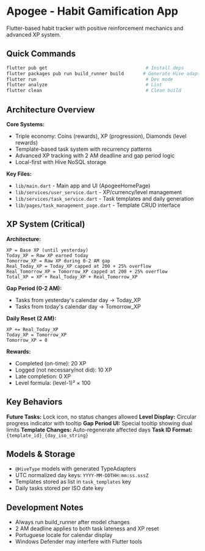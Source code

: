# Apogee - Habit Gamification App

Flutter-based habit tracker with positive reinforcement mechanics and advanced XP system.

## Quick Commands
```bash
flutter pub get                                    # Install deps
flutter packages pub run build_runner build       # Generate Hive adapters
flutter run                                        # Dev mode
flutter analyze                                    # Lint
flutter clean                                      # Clean build
```

## Architecture Overview

**Core Systems:**
- Triple economy: Coins (rewards), XP (progression), Diamonds (level rewards)
- Template-based task system with recurrency patterns
- Advanced XP tracking with 2 AM deadline and gap period logic
- Local-first with Hive NoSQL storage

**Key Files:**
- `lib/main.dart` - Main app and UI (ApogeeHomePage)
- `lib/services/user_service.dart` - XP/currency/level management
- `lib/services/task_service.dart` - Task templates and daily generation
- `lib/pages/task_management_page.dart` - Template CRUD interface

## XP System (Critical)

**Architecture:**
```
XP = Base XP (until yesterday)
Today_XP = Raw XP earned today
Tomorrow_XP = Raw XP during 0-2 AM gap
Real_Today_XP = Today_XP capped at 200 + 25% overflow
Real_Tomorrow_XP = Tomorrow_XP capped at 200 + 25% overflow
Total_XP = XP + Real_Today_XP + Real_Tomorrow_XP
```

**Gap Period (0-2 AM):**
- Tasks from yesterday's calendar day → Today_XP
- Tasks from today's calendar day → Tomorrow_XP

**Daily Reset (2 AM):**
```
XP += Real_Today_XP
Today_XP = Tomorrow_XP
Tomorrow_XP = 0
```

**Rewards:**
- Completed (on-time): 20 XP
- Logged (not necessary/not did): 10 XP
- Late completion: 0 XP
- Level formula: (level-1)² × 100

## Key Behaviors

**Future Tasks:** Lock icon, no status changes allowed
**Level Display:** Circular progress indicator with tooltip
**Gap Period UI:** Special tooltip showing dual limits
**Template Changes:** Auto-regenerate affected days
**Task ID Format:** `{template_id}_{day_iso_string}`

## Models & Storage
- `@HiveType` models with generated TypeAdapters
- UTC normalized day keys: `YYYY-MM-DDTHH:mm:ss.sssZ`
- Templates stored as list in `task_templates` key
- Daily tasks stored per ISO date key

## Development Notes
- Always run build_runner after model changes
- 2 AM deadline applies to both task lateness and XP reset
- Portuguese locale for calendar display
- Windows Defender may interfere with Flutter tools